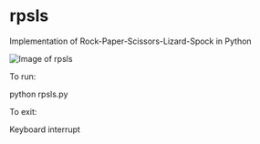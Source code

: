 # rpsls

Implementation of Rock-Paper-Scissors-Lizard-Spock in Python

![Image of rpsls](http://en.wikipedia.org/wiki/Rock-paper-scissors#/media/File:Rock_Paper_Scissors_Lizard_Spock_en.svg)

To run:

python rpsls.py

To exit:

Keyboard interrupt